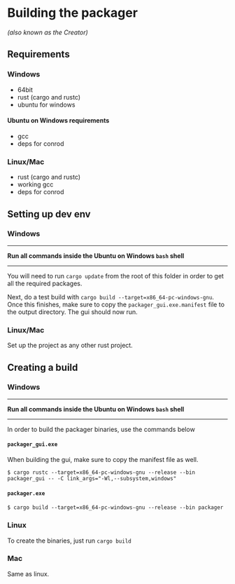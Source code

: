 # Building the packager
_(also known as the Creator)_

## Requirements

### Windows

 - 64bit
 - rust (cargo and rustc)
 - ubuntu for windows

#### Ubuntu on Windows requirements

 - gcc
 - deps for conrod

### Linux/Mac

 - rust (cargo and rustc)
 - working gcc
 - deps for conrod

## Setting up dev env

### Windows

---

**Run all commands inside the Ubuntu on Windows `bash` shell**

---

You will need to run `cargo update` from the root of this folder
in order to get all the required packages.

Next, do a test build with `cargo build --target=x86_64-pc-windows-gnu`. Once this finishes, make sure
to copy the `packager_gui.exe.manifest` file to the output directory. The gui should now run.

### Linux/Mac

Set up the project as any other rust project.

## Creating a build

### Windows

---

**Run all commands inside the Ubuntu on Windows `bash` shell**

---

In order to build the packager binaries, use the commands below

#### `packager_gui.exe`

When building the gui, make sure to copy the manifest file as well.

```
$ cargo rustc --target=x86_64-pc-windows-gnu --release --bin packager_gui -- -C link_args="-Wl,--subsystem,windows"
```

#### `packager.exe`

```
$ cargo build --target=x86_64-pc-windows-gnu --release --bin packager
```

### Linux

To create the binaries, just run `cargo build`

### Mac

Same as linux.